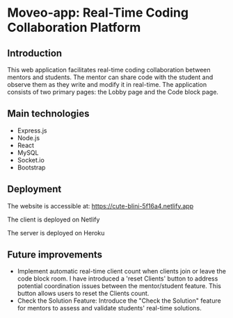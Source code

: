 # Moveo-app: Real-Time Coding Collaboration Platform

## Introduction

This web application facilitates real-time coding collaboration between mentors and students. 
The mentor can share code with the student and observe them as they write and modify it in real-time. 
The application consists of two primary pages: the Lobby page and the Code block page.

## Main technologies
- Express.js
- Node.js
- React
- MySQL
- Socket.io
- Bootstrap

## Deployment

The website is accessible at: https://cute-blini-5f16a4.netlify.app

The client is deployed on Netlify 

The server is deployed on Heroku

## Future improvements 
- Implement automatic real-time client count when clients join or leave the code block room. 
I have introduced a 'reset Clients' button to address potential coordination issues between the mentor/student feature. 
This button allows users to reset the Clients count.
- Check the Solution Feature: Introduce the "Check the Solution" feature for mentors to assess and validate students' real-time solutions.
